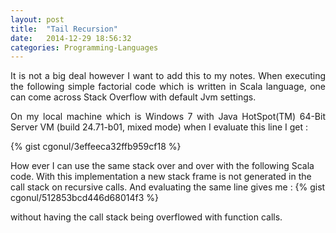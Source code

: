 ```yaml
---
layout: post
title:  "Tail Recursion"
date:   2014-12-29 18:56:32
categories: Programming-Languages
---
```

<p align="justify">
It is not a big deal however I want to add this to my notes. When executing the following simple factorial code which is written 
in Scala language, one can come across Stack Overflow with default Jvm settings. 
</p>

<p align="justify">
On my local machine which is Windows 7 with Java HotSpot(TM) 64-Bit Server VM (build 24.71-b01, mixed mode) when I evaluate this line
I get :
</p>
{% gist cgonul/3effeeca32ffb959cf18 %} 

How ever I can use the same stack over and over with the following Scala code. With this
implementation a new stack frame is not generated in the call stack on recursive calls.
And evaluating the same line gives me :
{% gist cgonul/512853bcd446d68014f3 %} 

without having the call stack being overflowed with function calls.

